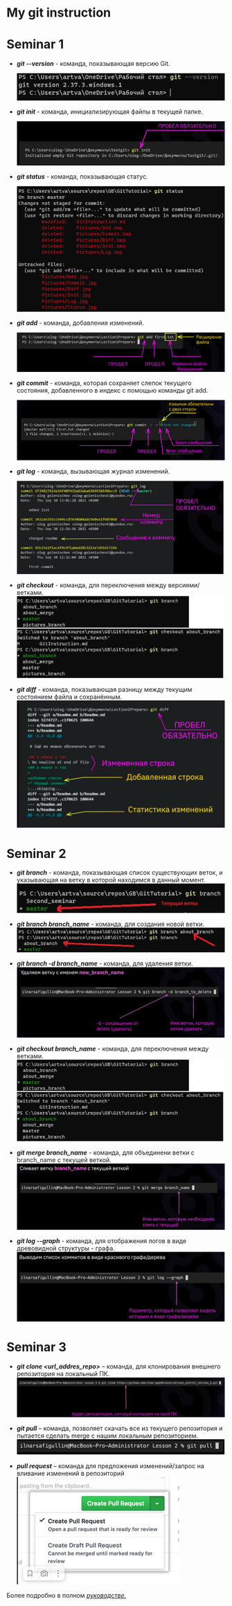 # My git instruction 
# Seminar 1 
* ***git --version*** - команда, показывающая версию Git.

  ![Add](./Pictures/Version.jpg)
 
 * ***git init*** - команда, инициализирующая файлы в текущей папке.

   ![Add](./Pictures/Init.jpg)

 * ***git status*** - команда, показывающая статус.

   ![Add](./Pictures/Status.jpg)

 * ***git add*** - команда, добавления изменений.

   ![Add](./Pictures/Add.jpg)

 * ***git commit*** - команда, которая сохраняет слепок текущего    состояния, добавленного в индекс с помощью команды git add.

   ![Add](./Pictures/Commit.jpg) 

 * ***git log*** - команда, вызывающая журнал изменений.

   ![Add](./Pictures/Log.jpg)

 * ***git checkout*** - команда, для переключения между версиями/ветками.
 ![Add](./Pictures/Checkout.jpg) 

  * ***git diff*** - команда, показывающая разницу между текущим состоянием файла и сохранённым.
 ![Add](./Pictures/Diff.jpg)  


 # Seminar 2
* ***git branch*** - команда, показывающая список существующих веток, и указывающая на ветку в которой находимся в данный момент.
    ![Add](./Pictures/branch.jpg)

* ***git branch branch_name*** - команда, для создания новой ветки.
    ![Add](./Pictures/new_branch.jpg)

* ***git branch -d branch_name*** - команда, для  удаления ветки.
    ![Add](./Pictures/delete_branchjpg.jpg)

* ***git checkout branch_name*** - команда, для переключения между ветками.
    ![Add](./Pictures/checkout.jpg)

* ***git merge branch_name*** - команда, для объединени ветки с branch_name с текущей веткой.
    ![Add](./Pictures/merge.jpg)

* ***git log --graph*** - команда, для отображения логов в виде древовидной структуры - графа.
    ![Add](./Pictures/log_graph.jpg)
    
 # Seminar 3
* ***git clone <url_addres_repo>*** – команда, для клонирования внешнего репозитория на локальный ПК.
 ![Add](./Pictures/clone.jpg)

 * ***git pull*** – команда, позволяет скачать все из текущего репозитория и пытается сделать merge с нашим локальным репозиторием.
 ![Add](./Pictures/pull.jpg)


 * ***pull request*** – команда для предложения изменений/запрос на вливание изменений в репозиторий
 ![Add](./Pictures/pull_requset.jpg)
 


 Более подробно в полном [*руководстве*.](https://git-scm.com/book/ru/v2 "О системе контроля версий на русском")
 